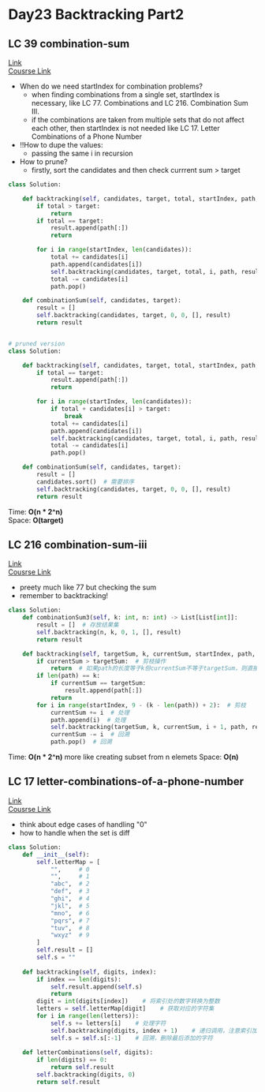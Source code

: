 # Day23 Backtracking Part2


## LC 39 combination-sum
[Link](https://leetcode.com/problems/combination-sum/description/)   
[Cousrse Link](https://programmercarl.com/0039.%E7%BB%84%E5%90%88%E6%80%BB%E5%92%8C.html)    

- When do we need startIndex for combination problems?
    - when finding combinations from a single set, startIndex is necessary, like LC 77. Combinations and LC 216. Combination Sum III.
    - if the combinations are taken from multiple sets that do not affect each other, then startIndex is not needed like LC 17. Letter Combinations of a Phone Number
- !!How to dupe the values:
    - passing the same i in recursion
- How to prune?
    -  firstly, sort the candidates and then check currrent sum > target 
```python
class Solution:

    def backtracking(self, candidates, target, total, startIndex, path, result):
        if total > target:
            return
        if total == target:
            result.append(path[:])
            return

        for i in range(startIndex, len(candidates)):
            total += candidates[i]
            path.append(candidates[i])
            self.backtracking(candidates, target, total, i, path, result)  # 不用i+1了，表示可以重复读取当前的数
            total -= candidates[i]
            path.pop()

    def combinationSum(self, candidates, target):
        result = []
        self.backtracking(candidates, target, 0, 0, [], result)
        return result


# pruned version
class Solution:

    def backtracking(self, candidates, target, total, startIndex, path, result):
        if total == target:
            result.append(path[:])
            return

        for i in range(startIndex, len(candidates)):
            if total + candidates[i] > target:
                break
            total += candidates[i]
            path.append(candidates[i])
            self.backtracking(candidates, target, total, i, path, result)
            total -= candidates[i]
            path.pop()

    def combinationSum(self, candidates, target):
        result = []
        candidates.sort()  # 需要排序
        self.backtracking(candidates, target, 0, 0, [], result)
        return result

```
Time: **O(n * 2^n)**     
Space: **O(target)** 

##  LC 216 combination-sum-iii
[Link](https://leetcode.com/problems/combination-sum-iii/description/)   
[Cousrse Link](https://programmercarl.com/0216.%E7%BB%84%E5%90%88%E6%80%BB%E5%92%8CIII.html)
  
- preety much like 77 but checking the sum
- remember to backtracking!
```python
class Solution:
    def combinationSum3(self, k: int, n: int) -> List[List[int]]:
        result = []  # 存放结果集
        self.backtracking(n, k, 0, 1, [], result)
        return result

    def backtracking(self, targetSum, k, currentSum, startIndex, path, result):
        if currentSum > targetSum:  # 剪枝操作
            return  # 如果path的长度等于k但currentSum不等于targetSum，则直接返回
        if len(path) == k:
            if currentSum == targetSum:
                result.append(path[:])
            return
        for i in range(startIndex, 9 - (k - len(path)) + 2):  # 剪枝
            currentSum += i  # 处理
            path.append(i)  # 处理
            self.backtracking(targetSum, k, currentSum, i + 1, path, result)  # 注意i+1调整startIndex
            currentSum -= i  # 回溯
            path.pop()  # 回溯
```

Time: **O(n * 2^n)** more like creating subset from n elemets
Space: **O(n)** 


##  LC 17 letter-combinations-of-a-phone-number
[Link](https://leetcode.com/problems/letter-combinations-of-a-phone-number/description/)   
[Cousrse Link](https://programmercarl.com/0017.%E7%94%B5%E8%AF%9D%E5%8F%B7%E7%A0%81%E7%9A%84%E5%AD%97%E6%AF%8D%E7%BB%84%E5%90%88.html)
  
- think about edge cases of handling "0"
- how to handle when the set is diff
```python
class Solution:
    def __init__(self):
        self.letterMap = [
            "",     # 0
            "",     # 1
            "abc",  # 2
            "def",  # 3
            "ghi",  # 4
            "jkl",  # 5
            "mno",  # 6
            "pqrs", # 7
            "tuv",  # 8
            "wxyz"  # 9
        ]
        self.result = []
        self.s = ""
    
    def backtracking(self, digits, index):
        if index == len(digits):
            self.result.append(self.s)
            return
        digit = int(digits[index])    # 将索引处的数字转换为整数
        letters = self.letterMap[digit]    # 获取对应的字符集
        for i in range(len(letters)):
            self.s += letters[i]    # 处理字符
            self.backtracking(digits, index + 1)    # 递归调用，注意索引加1，处理下一个数字
            self.s = self.s[:-1]    # 回溯，删除最后添加的字符
    
    def letterCombinations(self, digits):
        if len(digits) == 0:
            return self.result
        self.backtracking(digits, 0)
        return self.result
```
